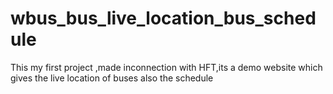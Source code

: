 # wbus_bus_live_location_bus_schedule
This my first project ,made inconnection with HFT,its a demo website which gives the live location of buses also the schedule
